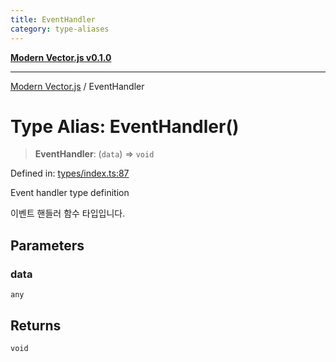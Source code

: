 ```yaml
---
title: EventHandler
category: type-aliases
---
```


[**Modern Vector.js v0.1.0**](../README.md)

***

[Modern Vector.js](../README.md) / EventHandler

# Type Alias: EventHandler()

> **EventHandler**: (`data`) => `void`

Defined in: [types/index.ts:87](https://github.com/miridih-jwpark02/modern-vector.js/blob/312167d62a717a0944239670c1130d0801cfdeb2/packages/core/src/core/types/index.ts#L87)

Event handler type definition

이벤트 핸들러 함수 타입입니다.

## Parameters

### data

`any`

## Returns

`void`
